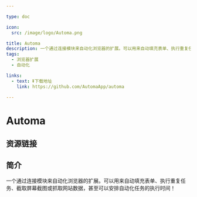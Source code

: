 ```yaml
---

type: doc

icon:
  src: /image/logo/Automa.png

title: Automa
description: 一个通过连接模块来自动化浏览器的扩展。可以用来自动填充表单、执行重复任务、截取屏幕截图或抓取网站数据，甚至可以安排自动化任务的执行时间！
tags:
  - 浏览器扩展
  - 自动化

links:
  - text: ⏬下载地址
    link: https://github.com/AutomaApp/automa

---
```


<ShowLogo />

# Automa

<ShowTags />

<ShowBreadcrumb />

## 资源链接

<ShowLinks />

## 简介

一个通过连接模块来自动化浏览器的扩展。可以用来自动填充表单、执行重复任务、截取屏幕截图或抓取网站数据，甚至可以安排自动化任务的执行时间！
